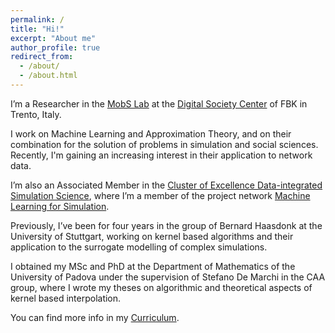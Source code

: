 ```yaml
---
permalink: /
title: "Hi!"
excerpt: "About me"
author_profile: true
redirect_from: 
  - /about/
  - /about.html
---
```


I’m a Researcher in the [MobS Lab](https://mobs-fbk.github.io/) at the [Digital Society Center](https://www.fbk.eu/it/digital-society/) of FBK in Trento, Italy. 

I work on Machine Learning and Approximation Theory, and on their combination for the solution of problems in simulation and social sciences. Recently, I'm gaining an increasing interest in their application to network data. 

I’m also an Associated Member in the [Cluster of Excellence Data-integrated Simulation Science](https://www.simtech.uni-stuttgart.de/), where I’m a member of the project network [Machine Learning for Simulation](https://www.simtech.uni-stuttgart.de/exc/research/pn/pn6/).

Previously, I’ve been for four years in the group of Bernard Haasdonk at the University of Stuttgart, working on kernel based algorithms and their application to the surrogate modelling of complex simulations. 

I obtained my MSc and PhD at the Department of Mathematics of the University of Padova under the supervision of Stefano De Marchi in the CAA group, where I wrote my theses on algorithmic and theoretical aspects of kernel based interpolation.

You can find more info in my <a href='https://GabrieleSantin.github.io/files/CV.pdf'> <i class="ai ai-cv"></i> Curriculum</a>.
